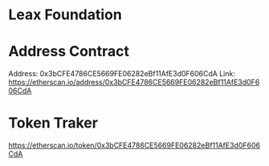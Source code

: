 # Leax Foundation

# Address Contract
Address: 0x3bCFE4786CE5669FE06282eBf11AfE3d0F606CdA
Link: https://etherscan.io/address/0x3bCFE4786CE5669FE06282eBf11AfE3d0F606CdA

# Token Traker
https://etherscan.io/token/0x3bCFE4786CE5669FE06282eBf11AfE3d0F606CdA